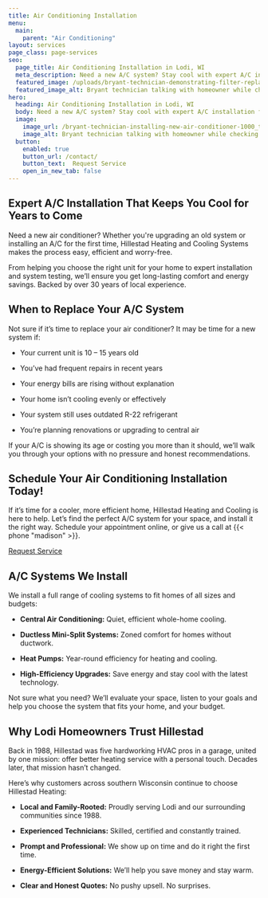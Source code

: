 ```yaml
---
title: Air Conditioning Installation
menu:
  main:
    parent: "Air Conditioning"
layout: services
page_class: page-services
seo:
  page_title: Air Conditioning Installation in Lodi, WI
  meta_description: Need a new A/C system? Stay cool with expert A/C installation from Hillestad. Trusted by Wisconsin homeowners for over 30 years.
  featured_image: /uploads/bryant-technician-demonstrating-filter-replacement-1000.jpg
  featured_image_alt: Bryant technician talking with homeowner while checking air filter and furnace
hero: 
  heading: Air Conditioning Installation in Lodi, WI
  body: Need a new A/C system? Stay cool with expert A/C installation from Hillestad Heating. Trusted by Wisconsin homeowners for over 30 years.
  image: 
    image_url: /bryant-technician-installing-new-air-conditioner-1000_tppmxb.jpg
    image_alt: Bryant technician talking with homeowner while checking air filter and furnace
  button:
    enabled: true
    button_url: /contact/ 
    button_text:  Request Service
    open_in_new_tab: false
---
```


## Expert A/C Installation That Keeps You Cool for Years to Come

Need a new air conditioner? Whether you're upgrading an old system or installing an A/C for the first time, Hillestad Heating and Cooling Systems makes the process easy, efficient and worry-free.

From helping you choose the right unit for your home to expert installation and system testing, we’ll ensure you get long-lasting comfort and energy savings. Backed by over 30 years of local experience.

## When to Replace Your A/C System

Not sure if it’s time to replace your air conditioner? It may be time for a new system if:

*	Your current unit is 10 – 15 years old

*	You’ve had frequent repairs in recent years

*	Your energy bills are rising without explanation

*	Your home isn’t cooling evenly or effectively

*	Your system still uses outdated R-22 refrigerant

*	You’re planning renovations or upgrading to central air

If your A/C is showing its age or costing you more than it should, we’ll walk you through your options with no pressure and honest recommendations.

<div class="breakout bg-black flow">
  <h2 class="no-margin">Schedule Your Air Conditioning Installation Today!</h2>
  <p class="site-cta__middle">If it’s time for a cooler, more efficient home, Hillestad Heating and Cooling is here to help. Let’s find the perfect A/C system for your space, and install it the right way. Schedule your appointment online, or give us a call at {{< phone "madison" >}}.</p>
  <a class="btn btn--primary" href="/contact/">Request Service</a>
</div>

## A/C Systems We Install

We install a full range of cooling systems to fit homes of all sizes and budgets:

*	**Central Air Conditioning:** Quiet, efficient whole-home cooling.

*	**Ductless Mini-Split Systems:** Zoned comfort for homes without ductwork.

*	**Heat Pumps:** Year-round efficiency for heating and cooling.

*	**High-Efficiency Upgrades:** Save energy and stay cool with the latest technology.

Not sure what you need? We’ll evaluate your space, listen to your goals and help you choose the system that fits your home, and your budget.

## Why Lodi Homeowners Trust Hillestad

Back in 1988, Hillestad was five hardworking HVAC pros in a garage, united by one mission: offer better heating service with a personal touch. Decades later, that mission hasn’t changed.

Here’s why customers across southern Wisconsin continue to choose Hillestad Heating:

*	**Local and Family-Rooted:** Proudly serving Lodi and our surrounding communities since 1988.

*	**Experienced Technicians:** Skilled, certified and constantly trained.

*	**Prompt and Professional:** We show up on time and do it right the first time.

*	**Energy-Efficient Solutions:** We’ll help you save money and stay warm.

*	**Clear and Honest Quotes:** No pushy upsell. No surprises.